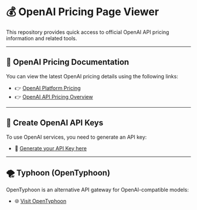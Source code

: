# 💰 OpenAI Pricing Page Viewer

This repository provides quick access to official OpenAI API pricing information and related tools.

---

## 📄 OpenAI Pricing Documentation

You can view the latest OpenAI pricing details using the following links:

- 👉 [OpenAI Platform Pricing](https://platform.openai.com/docs/pricing)
- 👉 [OpenAI API Pricing Overview](https://openai.com/api/pricing/)

---

## 🔑 Create OpenAI API Keys

To use OpenAI services, you need to generate an API key:

- 🔐 [Generate your API Key here](https://platform.openai.com/api-keys)

---

## 🌪️ Typhoon (OpenTyphoon)

OpenTyphoon is an alternative API gateway for OpenAI-compatible models:

- 🌐 [Visit OpenTyphoon](https://opentyphoon.ai/)
